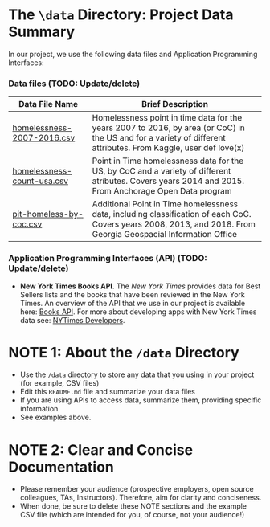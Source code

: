 # The `\data` Directory: Project Data Summary

In our project, we use the following data files and Application Programming Interfaces:

### Data files (TODO: Update/delete)
|Data File Name | Brief Description|
|---------------| -----------------|
|[homelessness-2007-2016.csv](./homelessness-2007-2016.csv) | Homelessness point in time data for the years 2007 to 2016, by area (or CoC) in the US and for a variety of different attributes. From Kaggle, user def love(x) |
|[homelessness-count-usa.csv](./homelessness-count-usa.csv) | Point in Time homelessness data for the US, by CoC and a variety of different atributes. Covers years 2014 and 2015. From Anchorage Open Data program |
| [pit-homeless-by-coc.csv](./pit-homeless-by-coc.csv) | Additional Point in Time homelessness data, including classification of each CoC. Covers years 2008, 2013, and 2018. From Georgia Geospacial Information Office |

### Application Programming Interfaces (API) (TODO: Update/delete)

* **New York Times Books API**. The _New York Times_ provides data for Best
Sellers lists and the books that have been reviewed in the New York Times. An overview of the API that we use in our project is available here: [Books API](https://developer.nytimes.com/docs/books-product/1/overview). For more about developing apps with New York Times data see: [NYTimes Developers](https://developer.nytimes.com/).

# NOTE 1: About the `/data` Directory

* Use the `/data` directory to store any data that you using in your project (for example, CSV files)
* Edit this `README.md` file and summarize your data files
* If you are using APIs to access data, summarize them, providing specific information
* See examples above.

# NOTE 2:  Clear and Concise Documentation
* Please remember your audience (prospective employers, open source colleagues, TAs, Instructors). Therefore,
aim for clarity and conciseness.
* When done, be sure to delete these NOTE sections and the example CSV file (which are intended for you, of course, not your audience!)
